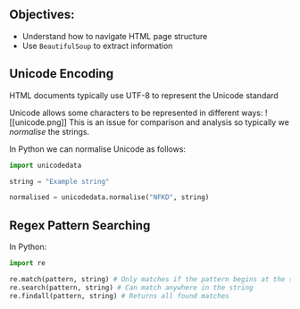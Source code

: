 
## Objectives:
- Understand how to navigate HTML page structure
- Use `BeautifulSoup` to extract information


## Unicode Encoding
HTML documents typically use UTF-8 to represent the Unicode standard

Unicode allows some characters to be represented in different ways:
![[unicode.png]]
This is an issue for comparison and analysis so typically we *normalise* the strings.

In Python we can normalise Unicode as follows:
```python
import unicodedata

string = "Example string"

normalised = unicodedata.normalise("NFKD", string)
```


## Regex Pattern Searching

In Python:
```python
import re

re.match(pattern, string) # Only matches if the pattern begins at the start
re.search(pattern, string) # Can match anywhere in the string
re.findall(pattern, string) # Returns all found matches
```




